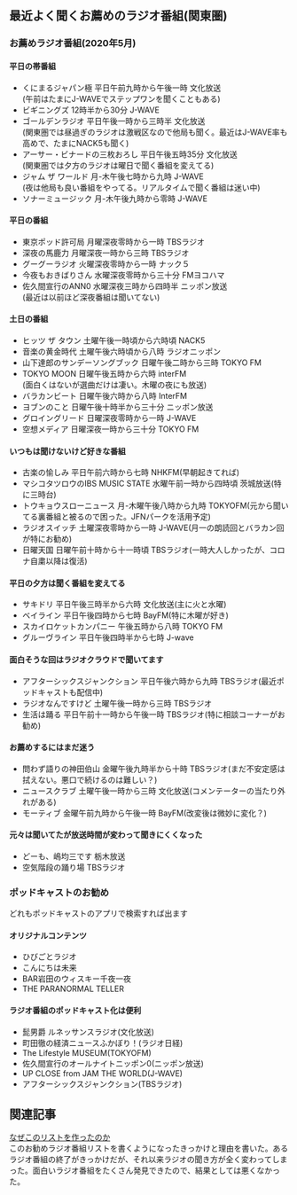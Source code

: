 ## 最近よく聞くお薦めのラジオ番組(関東圏)
### お薦めラジオ番組(2020年5月)
#### 平日の帯番組
* くにまるジャパン極 平日午前九時から午後一時 文化放送   
(午前はたまにJ-WAVEでステップワンを聞くこともある)  
* ビギニングズ 12時半から30分 J-WAVE  
* ゴールデンラジオ 平日午後一時から三時半 文化放送    
(関東圏では昼過ぎのラジオは激戦区なので他局も聞く。最近はJ-WAVE率も高めで、たまにNACK5も聞く)  
* アーサー・ビナードの三枚おろし 平日午後五時35分 文化放送  
(関東圏では夕方のラジオは曜日で聞く番組を変えてる)  
* ジャム ザ ワールド 月-木午後七時から九時 J-WAVE  
(夜は他局も良い番組をやってる。リアルタイムで聞く番組は迷い中)
* ソナーミュージック 月-木午後九時から零時 J-WAVE  
#### 平日の番組
* 東京ポッド許可局 月曜深夜零時から一時 TBSラジオ  
* 深夜の馬鹿力 月曜深夜一時から三時 TBSラジオ  
* グーグーラジオ 火曜深夜零時から一時 ナック５  
* 今夜もおきばりさん 水曜深夜零時から三十分 FMヨコハマ  
* 佐久間宣行のANN0 水曜深夜三時から四時半 ニッポン放送  
(最近は以前ほど深夜番組は聞いてない)  

#### 土日の番組
* ヒッツ ザ タウン 土曜午後一時頃から六時頃 NACK5  
* 音楽の黄金時代 土曜午後六時頃から八時 ラジオニッポン  
* 山下達郎のサンデーソングブック 日曜午後二時から三時 TOKYO FM  
* TOKYO MOON 日曜午後五時から六時 interFM   
(面白くはないが選曲だけは凄い。木曜の夜にも放送)  
* バラカンビート 日曜午後六時から八時 InterFM  
* ヨブンのこと 日曜午後十時半から三十分 ニッポン放送  
* グロイングリード 日曜深夜零時から一時 J-WAVE  
* 空想メディア 日曜深夜一時から三十分 TOKYO FM  

#### いつもは聞けないけど好きな番組 
* 古楽の愉しみ 平日午前六時から七時 NHKFM(早朝起きてれば)  
* マシコタツロウのIBS MUSIC STATE 水曜午前一時から四時頃 茨城放送(特に三時台)  
* トウキョウスローニュース 月-木曜午後八時から九時 TOKYOFM(元から聞いてる裏番組と被るので困った。JFNパークを活用予定)  
* ラジオスイッチ 土曜深夜零時から一時 J-WAVE(月一の朗読回とバラカン回が特にお勧め)  
* 日曜天国 日曜午前十時から十一時頃 TBSラジオ(一時大人しかったが、コロナ自粛以降は復活)  

#### 平日の夕方は聞く番組を変えてる
* サキドリ 平日午後三時半から六時 文化放送(主に火と水曜)  
* ベイライン 平日午後四時から七時 BayFM(特に木曜が好き)  
* スカイロケットカンパニー 午後五時から八時 TOKYO FM  
* グルーヴライン 平日午後四時半から七時 J-wave   

#### 面白そうな回はラジオクラウドで聞いてます
* アフターシックスジャンクション 平日午後六時から九時 TBSラジオ(最近ポッドキャストも配信中)  
* ラジオなんですけど 土曜午後一時から三時 TBSラジオ  
* 生活は踊る 平日午前十一時から午後一時 TBSラジオ(特に相談コーナーがお勧め)  

#### お薦めするにはまだ迷う 
* 問わず語りの神田伯山 金曜午後九時半から十時 TBSラジオ(まだ不安定感は拭えない。悪口で続けるのは難しい？)  
* ニュースクラブ 土曜午後一時から三時 文化放送(コメンテーターの当たり外れがある)  
* モーティブ 金曜午前九時から午後一時 BayFM(改変後は微妙に変化？)  

#### 元々は聞いてたが放送時間が変わって聞きにくくなった
* どーも、嶋均三です 栃木放送
* 空気階段の踊り場 TBSラジオ 

### ポッドキャストのお勧め
どれもポッドキャストのアプリで検索すれば出ます
#### オリジナルコンテンツ
* ひびごとラジオ
* こんにちは未来
* BAR岩田のウィスキー千夜一夜
* THE PARANORMAL TELLER
#### ラジオ番組のポッドキャスト化は便利
* 髭男爵 ルネッサンスラジオ(文化放送)
* 町田徹の経済ニュースふかぼり！(ラジオ日経)
* The Lifestyle MUSEUM(TOKYOFM)
* 佐久間宣行のオールナイトニッポン0(ニッポン放送)
* UP CLOSE from JAM THE WORLD(J-WAVE)
* アフターシックスジャンクション(TBSラジオ)

## 関連記事
[なぜこのリストを作ったのか](https://deepbluedragon0.github.io/reasonforradiolist2019)  
このお勧めラジオ番組リストを書くようになったきっかけと理由を書いた。あるラジオ番組の終了がきっかけだが、それ以来ラジオの聞き方が全く変わってしまった。面白いラジオ番組をたくさん発見できたので、結果としては悪くなかった。




